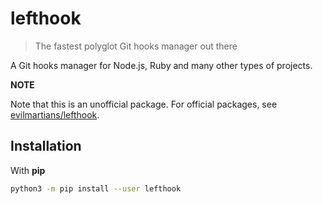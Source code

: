 # lefthook

> The fastest polyglot Git hooks manager out there

A Git hooks manager for Node.js, Ruby and many other types of projects.

**NOTE**

Note that this is an unofficial package. For official packages, see [evilmartians/lefthook](https://github.com/evilmartians/lefthook/tree/master).

## Installation

With **pip**

```sh
python3 -m pip install --user lefthook
```